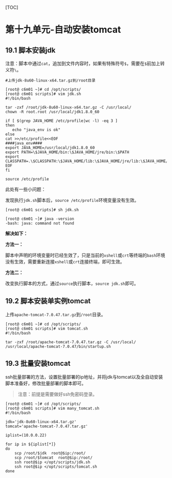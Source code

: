 [TOC]







# 第十九单元-自动安装tomcat



## 19.1 脚本安装jdk

注意：脚本中通过`cat`，追加到文件内容时，如果有特殊符号`$`，需要在`$`前加上转义符`\`。

```shell
#上传jdk-8u60-linux-x64.tar.gz到/root目录

[root@ c6m01 ~]# cd /opt/scripts/
[root@ c6m01 scripts]# vim jdk.sh
#!/bin/bash

tar -zxf /root/jdk-8u60-linux-x64.tar.gz -C /usr/local/
chown -R root.root /usr/local/jdk1.8.0_60

if [ $(grep JAVA_HOME /etc/profile|wc -l) -eq 3 ]
then
   echo "java_env is ok"
else
cat >>/etc/profile<<EOF
####java_env####
export JAVA_HOME=/usr/local/jdk1.8.0_60
export PATH=\$JAVA_HOME/bin:\$JAVA_HOME/jre/bin:\$PATH
export CLASSPATH=.\$CLASSPATH:\$JAVA_HOME/lib:\$JAVA_HOME/jre/lib:\$JAVA_HOME/lib/tools.jar
EOF
fi

source /etc/profile

```

此处有一些小问题：

发现执行`jdk.sh`脚本后，`source /etc/profile`环境变量没有生效。

```shell
[root@ c6m01 scripts]# sh jdk.sh

[root@ c6m01 ~]# java -version
-bash: java: command not found
```

**解决如下：**

**方法一：**

脚本中声明的环境变量时已经生效了，只是当前的`xshell`或`crt`等终端的`bash`环境没有生效，需要重新连接`xshell`或`crt`连接终端，即可生效。

**方法二：**

改变执行脚本的方式，通过`source`执行脚本，`source jdk.sh`即可。





## 19.2 脚本安装单实例tomcat

上传`apache-tomcat-7.0.47.tar.gz`到`/root`目录。

```shell
[root@ c6m01 ~]# cd /opt/scripts/
[root@ c6m01 scripts]# vim tomcat.sh
#!/bin/bash

tar -zxf /root/apache-tomcat-7.0.47.tar.gz -C /usr/local/
/usr/local/apache-tomcat-7.0.47/bin/startup.sh

```





## 19.3 批量安装tomcat

ssh批量部署的方法，设置批量部署的ip地址，并将jdk与tomcat以及全自动安装脚本准备好，修改批量部署的脚本即可。

> 注意：前提是需要做好ssh免密码登录。

```shell
[root@ c6m01 ~]# cd /opt/scripts/
[root@ c6m01 scripts]# vim many_tomcat.sh
#!/bin/bash

jdk='jdk-8u60-linux-x64.tar.gz'
tomcat='apache-tomcat-7.0.47.tar.gz'

iplist=(10.0.0.22)

for ip in ${iplist[*]}
do
    scp /root/$jdk  root@$ip:/root/
    scp /root/$tomcat  root@$ip:/root/
    ssh root@$ip </opt/scripts/jdk.sh
    ssh root@$ip </opt/scripts/tomcat.sh
done

```























